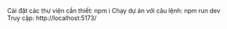 Cài đặt các thư viện cần thiết: npm i
Chạy dự án với câu lệnh: npm run dev
  Truy cập: http://localhost:5173/
